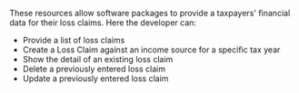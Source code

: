 These resources allow software packages to provide a taxpayers' financial data for their loss claims.
Here the developer can:

* Provide a list of loss claims
* Create a Loss Claim against an income source for a specific tax year
* Show the detail of an existing loss claim
* Delete a previously entered loss claim
* Update a previously entered loss claim